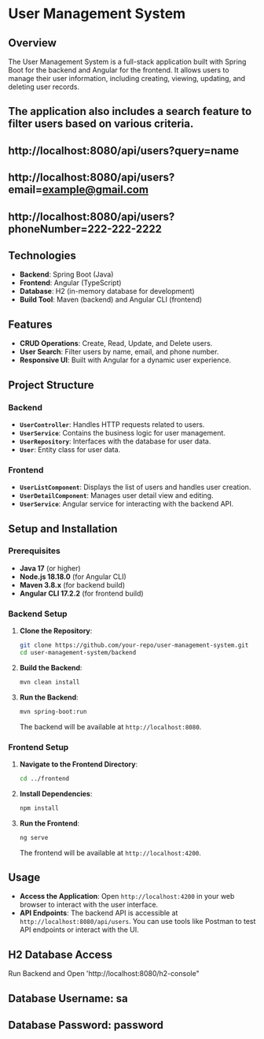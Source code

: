 # User Management System

## Overview

The User Management System is a full-stack application built with Spring Boot for the backend and Angular for the frontend. It allows users to manage their user information, including creating, viewing, updating, and deleting user records.

## The application also includes a search feature to filter users based on various criteria.
## http://localhost:8080/api/users?query=name
## http://localhost:8080/api/users?email=example@gmail.com
## http://localhost:8080/api/users?phoneNumber=222-222-2222

## Technologies

- **Backend**: Spring Boot (Java)
- **Frontend**: Angular (TypeScript)
- **Database**: H2 (in-memory database for development)
- **Build Tool**: Maven (backend) and Angular CLI (frontend)

## Features

- **CRUD Operations**: Create, Read, Update, and Delete users.
- **User Search**: Filter users by name, email, and phone number.
- **Responsive UI**: Built with Angular for a dynamic user experience.

## Project Structure

### Backend

- **`UserController`**: Handles HTTP requests related to users.
- **`UserService`**: Contains the business logic for user management.
- **`UserRepository`**: Interfaces with the database for user data.
- **`User`**: Entity class for user data.

### Frontend

- **`UserListComponent`**: Displays the list of users and handles user creation.
- **`UserDetailComponent`**: Manages user detail view and editing.
- **`UserService`**: Angular service for interacting with the backend API.

## Setup and Installation

### Prerequisites

- **Java 17** (or higher)
- **Node.js 18.18.0** (for Angular CLI)
- **Maven 3.8.x** (for backend build)
- **Angular CLI 17.2.2** (for frontend build)

### Backend Setup

1. **Clone the Repository**:
    ```sh
    git clone https://github.com/your-repo/user-management-system.git
    cd user-management-system/backend
    ```

2. **Build the Backend**:
    ```sh
    mvn clean install
    ```

3. **Run the Backend**:
    ```sh
    mvn spring-boot:run
    ```
   The backend will be available at `http://localhost:8080`.

### Frontend Setup

1. **Navigate to the Frontend Directory**:
    ```sh
    cd ../frontend
    ```

2. **Install Dependencies**:
    ```sh
    npm install
    ```

3. **Run the Frontend**:
    ```sh
    ng serve
    ```
   The frontend will be available at `http://localhost:4200`.

## Usage

- **Access the Application**: Open `http://localhost:4200` in your web browser to interact with the user interface.
- **API Endpoints**: The backend API is accessible at `http://localhost:8080/api/users`. You can use tools like Postman to test API endpoints or interact with the UI.

## H2 Database Access
Run Backend and Open 'http://localhost:8080/h2-console"
## Database Username: sa
## Database Password: password

